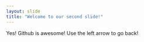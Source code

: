 ```yaml
---
layout: slide
title: "Welcome to our second slide!"
---
```

Yes! Github is awesome!
Use the left arrow to go back!
